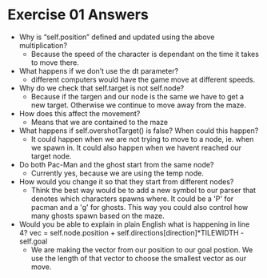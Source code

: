 # Exercise 01 Answers

* Why is “self.position” defined and updated using the above multiplication?
  * Because the speed of the character is dependant on the time it takes to move there.
* What happens if we don’t use the dt parameter?
  * different computers would have the game move at different speeds.
* Why do we check that self.target is not self.node?
  * Because if the targen and our node is the same we have to get a new target. Otherwise we continue to move away from the maze.
* How does this affect the movement?
  * Means that we are contained to the maze
* What happens if self.overshotTarget() is false? When could this happen?
  * It could happen when we are not trying to move to a node, ie. when we spawn in. It could also happen when we havent reached our target node.
* Do both Pac-Man and the ghost start from the same node?
  * Currently yes, because we are using the temp node.
* How would you change it so that they start from different nodes?
  * Think the best way would be to add a new symbol to our parser that denotes which characters spawns where. It could be a 'P' for pacman and a 'g' for ghosts. This way you could also control how many ghosts spawn based on the maze.
* Would you be able to explain in plain English what is happening in line 4? vec = self.node.position + self.directions[direction]*TILEWIDTH - self.goal
  * We are making the vector from our position to our goal postion. We use the length of that vector to choose the smallest vector as our move.
